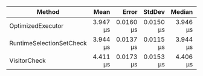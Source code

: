 | Method                   |     Mean |     Error |    StdDev |   Median |   Gen0 |   Gen1 | Allocated |
| ------------------------ | -------: | --------: | --------: | -------: | -----: | -----: | --------: |
| OptimizedExecutor        | 3.947 μs | 0.0160 μs | 0.0150 μs | 3.946 μs | 0.0381 | 0.0076 |   4.65 KB |
| RuntimeSelectionSetCheck | 3.944 μs | 0.0137 μs | 0.0115 μs | 3.944 μs | 0.0458 |      - |   4.58 KB |
| VisitorCheck             | 4.411 μs | 0.0173 μs | 0.0153 μs | 4.406 μs | 0.0458 | 0.0076 |   4.76 KB |
